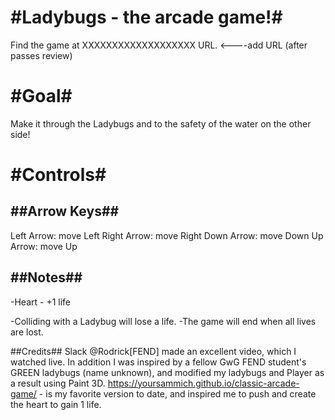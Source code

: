 #Ladybugs - the arcade game!#
===============================

Find the game at XXXXXXXXXXXXXXXXXXX   URL.                                     <----add URL (after passes review)

#Goal#
===============================

Make it through the Ladybugs and to the safety of the water on the other side!


#Controls#
===============================

##Arrow Keys##
-------------------------------
Left Arrow: move Left
Right Arrow: move Right
Down Arrow: move Down
Up Arrow: move Up

##Notes##
-------------------------------

-Heart - +1 life

-Colliding with a Ladybug will lose a life.
-The game will end when all lives are lost.


##Credits##
Slack @Rodrick[FEND] made an excellent video, which I watched live.
In addition I was inspired by a fellow GwG FEND student's GREEN ladybugs (name unknown), and modified my ladybugs and Player
as a result using Paint 3D.
https://yoursammich.github.io/classic-arcade-game/ - is my favorite version to date, and inspired me to push and create the heart
to gain 1 life.
